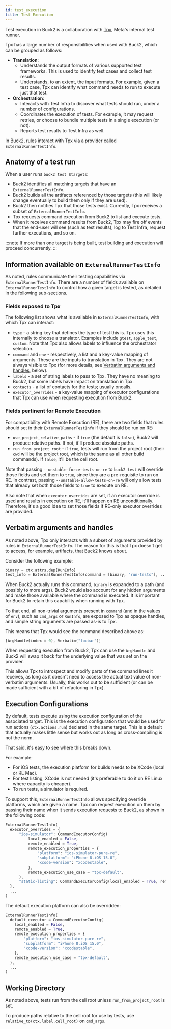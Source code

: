 ```yaml
---
id: test_execution
title: Test Execution
---
```


Test execution in Buck2 is a collaboration with [Tpx](https://www.internalfb.com/intern/wiki/TAE/tpx/), Meta's internal test runner.

Tpx has a large number of responsibilities when used with Buck2, which can be grouped as follows:

* **Translation**:
  * Understands the output formats of various supported test frameworks. This is used to identify test cases and collect test results.
  * Understands, to an extent, the input formats. For example, given a test case, Tpx can identify what command needs to run to execute just that test.
* **Orchestration**:
  * Interacts with Test Infra to discover what tests should run, under a number of configurations.
  * Coordinates the execution of tests. For example, it may request retries, or choose to bundle multiple tests in a single execution (or not).
  * Reports test results to Test Infra as well.

In Buck2, rules interact with Tpx via a provider called `ExternalRunnerTestInfo`.

## Anatomy of a test run

When a user runs `buck2 test $targets`:

* Buck2 identifies all matching targets that have an `ExternalRunnerTestInfo`.
* Buck2 builds all the artifacts referenced by those targets (this will likely change eventually to build them only if they are used).
* Buck2 then notifies Tpx that those tests exist. Currently, Tpx receives a subset of `ExternalRunnerTestInfo`.
* Tpx requests command execution from Buck2 to list and execute tests.
* When it receives command results from Buck2, Tpx may fire off events that the end-user will see (such as test results), log to Test Infra, request further executions, and so on.

:::note
If more than one target is being built, test building and execution will proceed concurrently.
:::

## Information available on `ExternalRunnerTestInfo`

As noted, rules communicate their testing capabilities via `ExternalRunnerTestInfo`. There are a number of fields available on `ExternalRunnerTestInfo` to control how a given target is tested, as detailed in the following sub-sections.

### Fields exposed to Tpx

The following list shows what is available in `ExternalRunnerTestInfo`, with which Tpx can interact:

* `type` - a string key that defines the type of test this is. Tpx uses this internally to choose a translator. Examples include `gtest`, `apple_test`, `custom`. Note that Tpx also allows labels to influence the orchestrator selection.
* `command` and `env` - respectively, a list and a key-value mapping of arguments. These are the inputs to translation in Tpx. They are not always visible to Tpx (for more details, see [Verbatim arguments and handles](#verbatim-arguments-and-handles), below).
* `labels` - a set of string labels to pass to Tpx. They have no meaning to Buck2, but some labels have impact on translation in Tpx.
* `contacts` - a list of contacts for the tests; usually oncalls.
* `executor_overrides` - a key-value mapping of executor configurations that Tpx can use when requesting execution from Buck2.

### Fields pertinent for Remote Execution

For compatibility with Remote Execution (RE), there are two fields that rules should set in their `ExternalRunnerTestInfo` if they should be run on RE:

* `use_project_relative_paths` - if `true` (the default is `false`), Buck2 will produce relative paths. If not, it'll produce absolute paths.
* `run_from_project_root` - if `true`, tests will run from the project root (their `cwd` will be the project root, which is the same as all
  other build commands).  If `false`, it'll be the cell root.

Note that passing `--unstable-force-tests-on-re` to `buck2 test` will override those fields and set them to `true`, since they are a pre-requisite to run on RE. In contrast, passing `--unstable-allow-tests-on-re` will only allow tests that already set both those fields to `true` to execute on RE.

Also note that when `executor_overrides` are set, if an executor override is used and results in execution on RE, it'll happen on RE unconditionally. Therefore, it's a good idea to set those fields if RE-only executor overrides are provided.

## Verbatim arguments and handles

As noted above, Tpx only interacts with a subset of arguments provided by rules in `ExternalRunnerTestInfo`. The reason for this is that Tpx doesn't get to access, for example, artifacts, that Buck2 knows about.

Consider the following example:

```python
binary = ctx.attrs.dep[RunInfo]
test_info = ExternalRunnerTestInfo(command = [binary, "run-tests"], ...)
```

When Buck2 actually runs this command, `binary` is expanded to a path (and possibly to more args). Buck2 would also account for any hidden arguments and make those available where the command is executed. It is important for Buck2 to retain this capability when running with Tpx.

To that end, all non-trivial arguments present in `command` (and in the values of `env`), such as `cmd_args` or `RunInfo`, are exposed to Tpx as opaque handles, and simple string arguments are passed as-is to Tpx.

This means that Tpx would see the command described above as:

```python
[ArgHandle(index = 0), Verbatim("foobar")]
```

When requesting execution from Buck2, Tpx can use the `ArgHandle` and Buck2 will swap it back for the underlying value that was set on the provider.

This allows Tpx to introspect and modify parts of the command lines it receives, as long as it doesn't need to access the actual text value of non-verbatim arguments. Usually, this works out to be sufficient (or can be made sufficient with a bit of refactoring in Tpx).

## Execution Configurations

By default, tests execute using the execution configuration of the associated target. This is the execution configuration that would be used for run actions (`ctx.actions.run`) declared in the same target. This is a default that actually makes little sense but works out as long as cross-compiling is not the norm.

That said, it's easy to see where this breaks down.

For example:

* For iOS tests, the execution platform for builds needs to be XCode (local or RE Mac).
* For test listing, XCode is not needed (it's preferable to do it on RE Linux where capacity is cheaper).
* To run tests, a simulator is required.

To support this, `ExternalRunnerTestInfo` allows specifying override platforms, which are given a name. Tpx can request execution on them by passing their name when it sends execution requests to Buck2, as shown in the following code:

```python
ExternalRunnerTestInfo(
  executor_overrides = {
      "ios-simulator": CommandExecutorConfig(
          local_enabled = False,
          remote_enabled = True,
          remote_execution_properties = {
              "platform": "ios-simulator-pure-re",
              "subplatform": "iPhone 8.iOS 15.0",
              "xcode-version": "xcodestable",
          },
          remote_execution_use_case = "tpx-default",
      ),
      "static-listing": CommandExecutorConfig(local_enabled = True, remote_enabled = False),
  },
  ...
)
```

The default execution platform can also be overridden:

```python
ExternalRunnerTestInfo(
  default_executor = CommandExecutorConfig(
    local_enabled = False,
    remote_enabled = True,
    remote_execution_properties = {
        "platform": "ios-simulator-pure-re",
        "subplatform": "iPhone 8.iOS 15.0",
        "xcode-version": "xcodestable",
    },
    remote_execution_use_case = "tpx-default",
  ),
  ...
)
```

## Working Directory

As noted above, tests run from the cell root unless `run_from_project_root` is set.

To produce paths relative to the cell root for use by tests, use `relative_to(ctx.label.cell_root)` on `cmd_args`.
